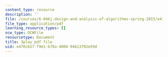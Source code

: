 ```yaml
---
content_type: resource
description: ''
file: /courses/6-046j-design-and-analysis-of-algorithms-spring-2015/e476c627f9e1b70a400494b13702e59d_09vU-wVwW3U.pdf
file_type: application/pdf
learning_resource_types: []
ocw_type: OCWFile
resourcetype: Document
title: 3play pdf file
uid: e476c627-f9e1-b70a-4004-94b13702e59d
---
```

